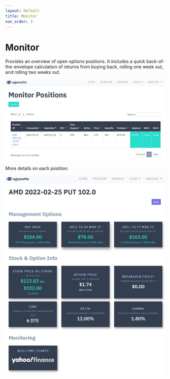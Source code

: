```yaml
---
layout: default
title: Monitor
nav_order: 3
---
```


# Monitor
Provides an overview of open options positions. It includes a quick back-of-the-envelope calculation of returns from buying back, rolling one week out, and rolling two weeks out.

<p align="center">
    <img src="https://raw.githubusercontent.com/chrischow/agamotto/main/screenshots/monitor.jpg">
</p>

More details on each position:

<p align="center">
    <img src="https://raw.githubusercontent.com/chrischow/agamotto/main/screenshots/monitor-detail.jpg">
</p>